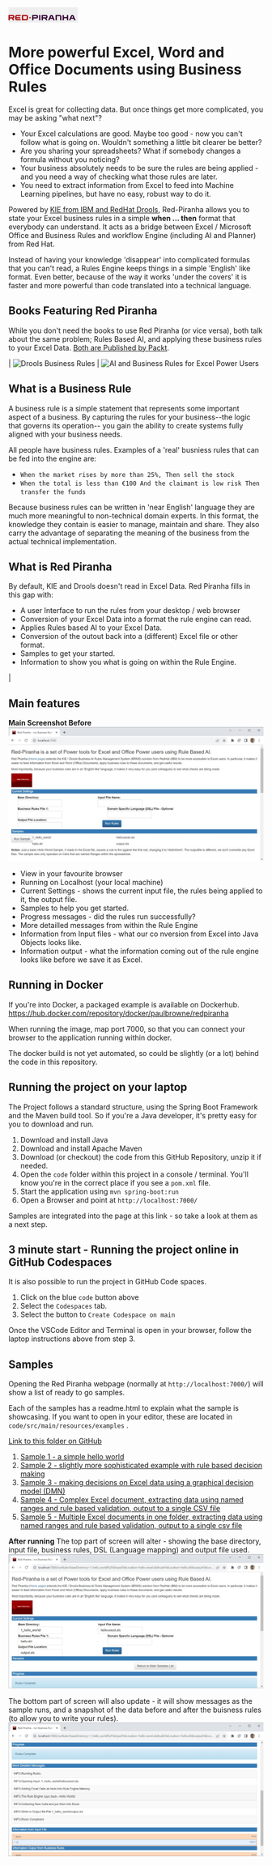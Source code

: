 
![Red Piranha Logo](/site/images/top/02.gif)

# More powerful Excel, Word and Office Documents using Business Rules

Excel is great for collecting data. But once things get more complicated, you may be asking "what next"?

* Your Excel calculations are good. Maybe too good - now you can't follow what is going on. Wouldn't something a little bit clearer be better?
* Are you sharing your spreadsheets? What if somebody changes a formula without you noticing?
* Your business absolutely needs to be sure the rules are being applied - and you need a way of checking what those rules are later.
* You need to extract information from Excel to feed into Machine Learning pipelines, but have no easy, robust way to do it.

Powered by [KIE from IBM and RedHat Drools](https://incubator.apache.org/clutch/kie.html), Red-Piranha allows you to state your Excel business rules in a simple **when ... then** format that everybody can understand.  It acts as a bridge between Excel / Microsoft Office and Business Rules and workflow Engine (including AI and Planner) from Red Hat.

Instead of having your knowledge 'disappear' into complicated formulas that you can't read, a Rules Engine keeps things in a simple 'English' like format. Even better, because of the way it works 'under the covers' it is faster and more powerful than code translated into a technical language.

## Books Featuring Red Piranha

While you don't need the books to use Red Piranha (or vice versa), both talk about the same problem; Rules Based AI, and applying these business rules to your Excel Data. <a href="https://www.amazon.com/stores/Paul-Browne/author/B007MCQ55I?ref=ap_rdr&store_ref=ap_rdr&isDramIntegrated=true&shoppingPortalEnabled=true">Both are Published by Packt</a>.

| ![Drools Business Rules   ](/images/book-drools.jpg)
 | ![AI and Business Rules for Excel Power Users](/images/ai-book.jpg)

## What is a Business Rule

A business rule is a simple statement that represents some important aspect of a business. By capturing the rules for your business--the logic that governs its operation-- you gain the ability to create systems fully aligned with your business needs.

All people have business rules. Examples of a 'real' busniess rules that can be fed into the engine are:

* `When the market rises by more than 25%, Then sell the stock`
* `When the total is less than €100 And the claimant is low risk Then transfer the funds`

Because business rules can be written in 'near English' language they are much more meaningful to non-technical domain experts. In this format, the knowledge they contain is easier to manage, maintain and share. They also carry the advantage of separating the meaning of the business from the actual technical implementation.

## What is Red Piranha

By default, KIE and Drools doesn't read in Excel Data. Red Piranha fills in this gap with:

* A user Interface to run the rules from your desktop / web browser
* Conversion of your Excel Data into a format the rule engine can read.
* Applies Rules based AI to your Excel Data.
* Conversion of the outout back into a (different) Excel file or other format.
* Samples to get your started.
* Information to show you what is going on within the Rule Engine.


|

## Main features 

**Main Screenshot Before**
![Red Piranha Screenshot](/images/main-screenshot-before.jpg)


* View in your favourite browser
* Running on Localhost (your local machine)
* Current Settings - shows the current input file, the rules being applied to it, the output file.
* Samples to help you get started.
* Progress messages - did the rules run successfully?
* More detailled messages from within the Rule Engine
* Information from Input files - what our co
nversion from Excel into Java Objects looks like.
* Information output - what the information coming out of the rule engine looks like before we save it as Excel.

## Running in Docker
If you're into Docker, a packaged example is available on Dockerhub.
https://hub.docker.com/repository/docker/paulbrowne/redpiranha

When running the image, map port 7000, so that you can connect your browser to the application running within docker.

The docker build is not yet automated, so could be slightly (or a lot) behind the code in this repository.

## Running the project on your laptop 

The Project follows a standard structure, using the Spring Boot Framework and the Maven build tool. So if you're a Java developer, it's pretty easy for you to download and run.

1. Download and install Java
1. Download and install Apache Maven
1. Download (or checkout) the code from this GitHub Repository, unzip it if needed.
1. Open the `code` folder within this project in a console / terminal. You'll know you're in the correct place if you see a `pom.xml` file. 
1. Start the application using  `mvn spring-boot:run`
1. Open a Browser and point at `http://localhost:7000/`

Samples are integrated into the page at this link - so take a look at them as a next step.

## 3 minute start - Running the project online in GitHub Codespaces

It is also possible to run the project in GitHub Code spaces.
1. Click on the blue `code` button above
1. Select the `Codespaces` tab.
1. Select the button to `Create Codespace on main`

Once the VSCode Editor and Terminal is open in your browser, follow the laptop instructions above from step 3.


## Samples

Opening the Red Piranha webpage (normally at `http://localhost:7000/`) will show a list of ready to go samples.

Each of the samples has a readme.html to explain what the sample is showcasing. If you want to open in your editor, these are located in `code/src/main/resources/examples` . 

[Link to this folder on GitHub](https://github.com/firstpartners-net/red-piranha/tree/main/code/src/main/resources/examples/1_hello_world)

1. [Sample 1 - a simple hello world](https://github.com/firstpartners-net/red-piranha/tree/main/code/src/main/resources/examples/1_hello_world)
1. [Sample 2 - slightly more sophisticated example with rule based decision making](https://github.com/firstpartners-net/red-piranha/tree/main/code/src/main/resources/examples/2_chocolate-factory)
1. [Sample 3 - making decisions on Excel data using a graphical decision model (DMN) ](https://github.com/firstpartners-net/red-piranha/tree/main/code/src/main/resources/examples/3_simple_dmn)
1. [Sample 4 - Complex Excel document, extracting data using named ranges and rule based validation, output to a single CSV file](https://github.com/firstpartners-net/red-piranha/tree/main/code/src/main/resources/examples/4_complex_excel)
1. [Sample 5 - Multiple Excel documents in one folder, extracting data using named ranges and rule based validation, output to a single csv file](https://github.com/firstpartners-net/red-piranha/tree/main/code/src/main/resources/examples/5_multi_excel)

**After running**
The top part of screen will alter - showing the base directory, input file, business rules, DSL (Language mapping) and output file used.
![Red Piranha Screenshot](/images/main-screenshot-after.jpg)


The bottom part of screen will also update - it will show messages as the sample runs, and a snapshot of the data before and after the buisness rules (to allow you to write your rules).
![Red Piranha Screenshot](/images/main-screenshot-after-2.jpg)








